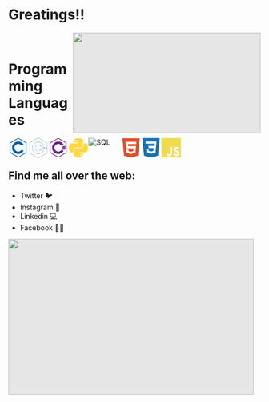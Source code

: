 <h1>Greatings!!</h1>
<img style="display: block;-webkit-user-select: none;margin: auto;cursor: zoom-in;background-color: hsl(0, 0%, 90%);" src="https://www.icegif.com/wp-content/uploads/hi-icegif.gif" width="375" height="201" align="right">
<br>

<h1>Programming Languages</h1>
	<img align="left" width="40" src="https://raw.githubusercontent.com/devicons/devicon/master/icons/c/c-line.svg" alt="C">
	<img align="left" width="40" src="https://raw.githubusercontent.com/devicons/devicon/master/icons/cplusplus/cplusplus-line.svg" alt="C++">
	<img align="left" width="40" src="https://raw.githubusercontent.com/devicons/devicon/master/icons/csharp/csharp-line.svg" alt="C#">
	<img align="left" width="40" src="https://raw.githubusercontent.com/devicons/devicon/master/icons/python/python-plain.svg" alt="python">
	<img align="left" width="65" src="https://upload.wikimedia.org/wikipedia/commons/8/87/Sql_data_base_with_logo.png" alt="SQL">
	<img align="left" width="40" src="https://raw.githubusercontent.com/devicons/devicon/master/icons/html5/html5-plain.svg" alt="html5"> 
	<img align="left" width="40" src="https://raw.githubusercontent.com/devicons/devicon/master/icons/css3/css3-plain.svg" alt="css3"> 
	<img align="left" width="40" src="https://raw.githubusercontent.com/devicons/devicon/master/icons/javascript/javascript-plain.svg" alt="javascript"> 
	<section align="left">
	<br> <br> <!--never....-->
		<h2>Find me all over the web:</h2>
		<ul>
        	<li><a href="https://twitter.com/Francis88167794"style="text-decoration: none;" target="_blank" rel="external">Twitter</a> 🐦</li>
        	<li><a href="https://www.instagram.com/francisco_cerqueira99" style="text-decoration: none;" target="_blank" rel="external">Instagram</a> 📸</li>
        	<li><a href="https://www.linkedin.com/in/francisco-cerqueira-b6a67523a/" style="text-decoration: none;" target="_blank" rel="external">Linkedin</a> 💻			</li>
        	<li><a href="https://www.facebook.com/francisco.cerqueira.775/" style="text-decoration: none;" target="_blank " rel="external">Facebook</a> 👦🏻</li>
		</ul>
	</section>
	<img align="left" style="display: block;-webkit-user-select: none;margin: auto;cursor: zoom-in;background-color: hsl(0, 0%, 90%);" 					src="https://miro.medium.com/max/640/1*X3I7dXxUWMqDMiuOcFYl2Q.gif" width="490" height="312">

	
	
	
